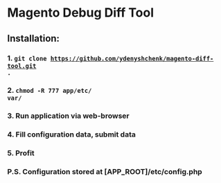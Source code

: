 # Magento Debug Diff Tool

## Installation:
### 1. <code>git clone https://github.com/ydenyshchenk/magento-diff-tool.git .</code>
### 2. <code>chmod -R 777 app/etc/ var/</code>
### 3. Run application via web-browser
### 4. Fill configuration data, submit data
### 5. Profit

### P.S. Configuration stored at [APP_ROOT]/etc/config.php
